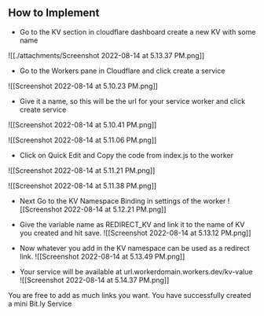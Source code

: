 ## How to Implement

+ Go to the KV section in cloudflare dashboard create a new KV with some name

 ![[./attachments/Screenshot 2022-08-14 at 5.13.37 PM.png]]

+ Go to the Workers pane in Cloudflare and click create a service

 ![[Screenshot 2022-08-14 at 5.10.23 PM.png]]

+ Give it a name, so this will be the url for your service worker and click create service

![[Screenshot 2022-08-14 at 5.10.41 PM.png]]

![[Screenshot 2022-08-14 at 5.11.06 PM.png]]

+ Click on Quick Edit and Copy the code from index.js to the worker

 ![[Screenshot 2022-08-14 at 5.11.21 PM.png]]

 ![[Screenshot 2022-08-14 at 5.11.38 PM.png]]

+ Next Go to the  KV Namespace Binding in settings of the worker
 ![[Screenshot 2022-08-14 at 5.12.21 PM.png]]

+ Give the variable name as REDIRECT_KV and link it to the name of KV you created and hit save.
![[Screenshot 2022-08-14 at 5.13.12 PM.png]]
 
+ Now whatever you add in the KV namespace can be used as a redirect link.
![[Screenshot 2022-08-14 at 5.13.49 PM.png]]

+ Your service will be available at url.workerdomain.workers.dev/kv-value
![[Screenshot 2022-08-14 at 5.14.37 PM.png]]

You are free to add as much links you want. You have successfully created a mini Bit.ly Service